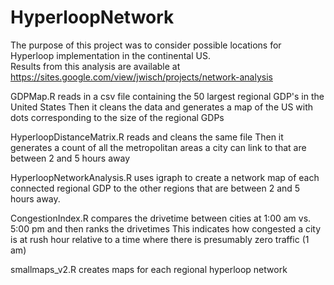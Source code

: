 # HyperloopNetwork
The purpose of this project was to consider possible locations for Hyperloop implementation in the continental US.  
Results from this analysis are available at https://sites.google.com/view/jwisch/projects/network-analysis

GDPMap.R reads in a csv file containing the 50 largest regional GDP's in the United States
  Then it cleans the data and generates a map of the US with dots corresponding to the size of the regional GDPs

HyperloopDistanceMatrix.R reads and cleans the same file
  Then it generates a count of all the metropolitan areas a city can link to that are between 2 and 5 hours away

HyperloopNetworkAnalysis.R uses igraph to create a network map of each connected regional GDP to the other regions that are between 2 and 5 hours away.

CongestionIndex.R compares the drivetime between cities at 1:00 am vs. 5:00 pm and then ranks the drivetimes
  This indicates how congested a city is at rush hour relative to a time where there is presumably zero traffic (1 am)

smallmaps_v2.R creates maps for each regional hyperloop network

